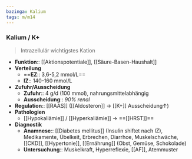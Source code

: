 ```yaml
---
bazinga: Kalium
tags: m/m14
---
```

### Kalium / K+
> Intrazellulär wichtigstes Kation
- **Funktion**:: [[Aktionspotentiale]], [[Säure-Basen-Haushalt]]
- **Verteilung**
	- ==**EZ**:: 3,6-5,2 mmol/L==
	- **IZ**:: 140-160 mmol/L
- **Zufuhr/Ausscheidung**
	- **Zufuhr**:: 4 g/d (100 mmol), nahrungsmittelabhängig
	- **Ausscheidung**:: *90% renal*
- **Regulation**:: [[RAAS]] ([[Aldosteron]] → [[K+]] Ausscheidung↑)
- **Pathologien** 
	- [[Hypokaliämie]] / [[Hyperkaliämie]] → ==[[HRST]]==
- **Diagnostik**
	- **Anamnese**:: [[Diabetes mellitus]] (Insulin shiftet nach IZ), Medikamente, Übelkeit, Erbrechen, Diarrhoe, Muskelschwäche, [[CKD]], [[Hypertonie]], [[Ernährung]] (Obst, Gemüse, Schokolade)
	- **Untersuchung**:: Muskelkraft, Hyperreflexie, [[AF]], Atemmuster